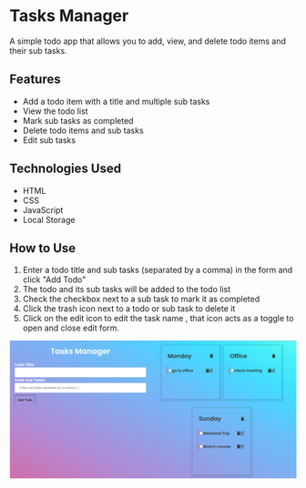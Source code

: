 # Tasks Manager

A simple todo app that allows you to add, view, and delete todo items and their sub tasks.

## Features

- Add a todo item with a title and multiple sub tasks
- View the todo list
- Mark sub tasks as completed
- Delete todo items and sub tasks
- Edit sub tasks

## Technologies Used

- HTML
- CSS
- JavaScript
- Local Storage

## How to Use

1. Enter a todo title and sub tasks (separated by a comma) in the form and click "Add Todo"
2. The todo and its sub tasks will be added to the todo list
3. Check the checkbox next to a sub task to mark it as completed
4. Click the trash icon next to a todo or sub task to delete it
5. Click on the edit icon to edit the task name , that icon acts as a toggle to open and close edit form.

![outputUi](./taskManagerv2.PNG)
